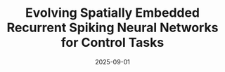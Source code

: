 ---
title: "Evolving Spatially Embedded Recurrent Spiking Neural Networks for Control Tasks"
collection: publications
category: conferences
permalink: /publication/2025-09-01-evolving-snn
excerpt: 'This paper is about evolving spatially embedded recurrent spiking neural networks for control tasks.'
date: 2025-09-01
venue: 'International Conference on Artificial Neural Networks ICANN 2025'
paperurl: '/files/2025-09-01-evolving-snn.pdf'
bibtexurl: '/files/2025-09-01-evolving-snn.bib'
---